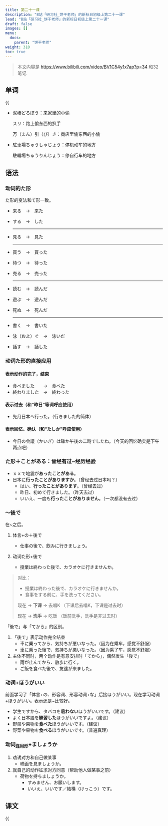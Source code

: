 ```yaml
---
title: 第二十一课
description: "B站「研习社_饼干老师」的新标日初级上第二十一课"
lead: "B站「研习社_饼干老师」的新标日初级上第二十一课"
draft: false
images: []
menu:
  docs:
    parent: "饼干老师"
weight: 310
toc: true
---
```


> 本文内容是 https://www.bilibili.com/video/BV1C54y1x7ap?p=34 和32笔记

## 单词

{{<audio src="https://tellyouwhat-static-1251995834.cos.ap-chongqing.myqcloud.com/audios/cs_danci/21第二十一课.mp3">}}

- 泥棒どろぼう：来家里的小偷

  スリ：路上偷东西的扒手

  万（まん）引（び）き：商店里偷东西的小偷

- 駐車場ちゅうしゃじょう：停机动车的地方

  駐輪場ちゅうりんじょう：停自行车的地方

## 语法

### 动词的た形

た形的变法和て形一致。

- 来る　→　来た

- する　→　した

	---

- 見る　→　見た

  ---

- 買う　→　買った

- 待つ　→　待った

- 売る　→　売った

  ---

- 読む　→　読んだ

- 遊ぶ　→　遊んだ

- 死ぬ　→　死んだ

  ---

- 書く　→　書いた

- 泳（およ）ぐ　→　泳いだ

- 話す　→　話した

### 动词た形的直接应用

#### 表示动作的完了，结束

- 食べました　　→　食べた
- 終わりました　→　終わった

#### 表示过去（和“昨日”等词呼应使用）

- 先月日本へ行った。（行きました的简体）

#### 表示回忆、确认（和“たしか”呼应使用）

- 今日の会議（かいぎ）は確か午後の二時でしたね。（今天的回忆确实是下午两点吧）

### た形＋ことがある：曾经有过~经历经验

- ｘｘで地震が**あったことがある**。
- 日本に**行ったことがありますか**。（曾经去过日本吗？）
  - はい、**行ったことがあります**。（曾经去过）
  - 昨日、初めて行きました。（昨天去过）
  - いいえ、一度も**行ったことがありません**。（一次都没有去过）

### ～後で

在\~之后。

1. 体言+の＋後で

   - 仕事の後で、飲みに行きましょう。

2. 动词た形+後で

   - 授業は終わった後で、カラオケに行きませんか。

> 对比：
>
> - 授業は終わった後で、カラオケに行きませんか。
> - 食事をする前に、手を洗ってください。
>
> 现在 -> **下课** -> 去唱K （下课后去唱K，下课是过去时）
>
> 现在 -> **洗手** -> 吃饭 （饭前洗手，洗手是非过去时）

「後で」与「てから」的区别。

1. 「後で」表示动作完全结束
   - 車に乗ってから、気持ちが悪いなった。（因为在乘车，感觉不舒服）
   - 車に乗った後で、気持ちが悪いなった。（因为乘了车，感觉不舒服）
2. 主体不同时，两个动作是有意安排时「てから」，偶然发生「後で」
   - 雨が止んてから、散歩に行く。
   - ご飯を食べた後で、友達が来ました。

### 动词+ほうがいい

前面学习了「体言+の、形容词、形容动词+な」后接ほうがいい。现在学习动词+ほうがいい。表示还是~比较好。

- 学生ですから、タバコを**吸わない**ほうがいいです。（建议）
- よく日本語を**練習した**ほうがいいですよ。（建议）
- 野菜や果物を**食べた**ほうがいいです。（建议）
- 野菜や果物を**食べる**ほうがいいです。（普遍真理）

### 动词<sub>连用形</sub>+ましょうか

1. 劝诱对方和自己做某事
   - 映画を見ましょうか。
2. 就自己的动作征求对方同意（帮助他人做某事之前）
   - 荷物を持ちましょうか。
     - すみません、お願いします。
     - いいえ、いいです／結構（けっこう）です。

## 课文

{{<audio src="https://tellyouwhat-static-1251995834.cos.ap-chongqing.myqcloud.com/audios/cs_kewen/19-24课 新标日初级课文/Lesson21.mp3">}}
